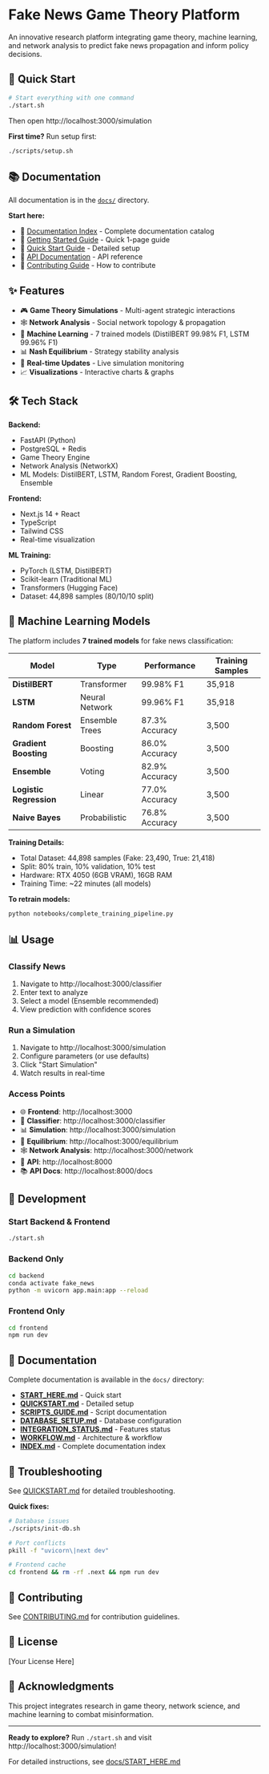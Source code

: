 # Fake News Game Theory Platform

An innovative research platform integrating game theory, machine learning, and network analysis to predict fake news propagation and inform policy decisions.

## 🚀 Quick Start

```bash
# Start everything with one command
./start.sh
```

Then open http://localhost:3000/simulation

**First time?** Run setup first:
```bash
./scripts/setup.sh
```

## 📚 Documentation

All documentation is in the [`docs/`](docs/) directory.

**Start here:**
- 📖 [Documentation Index](docs/README.md) - Complete documentation catalog
- 📖 [Getting Started Guide](docs/START_HERE.md) - Quick 1-page guide
- 📖 [Quick Start Guide](docs/QUICKSTART.md) - Detailed setup
- 📖 [API Documentation](docs/api/endpoints.md) - API reference
- 📖 [Contributing Guide](docs/CONTRIBUTING.md) - How to contribute

## ✨ Features

- 🎮 **Game Theory Simulations** - Multi-agent strategic interactions
- 🕸️ **Network Analysis** - Social network topology & propagation
- 🤖 **Machine Learning** - 7 trained models (DistilBERT 99.98% F1, LSTM 99.96% F1)
- 📊 **Nash Equilibrium** - Strategy stability analysis
- 🔄 **Real-time Updates** - Live simulation monitoring
- 📈 **Visualizations** - Interactive charts & graphs

## 🛠️ Tech Stack

**Backend:**
- FastAPI (Python)
- PostgreSQL + Redis
- Game Theory Engine
- Network Analysis (NetworkX)
- ML Models: DistilBERT, LSTM, Random Forest, Gradient Boosting, Ensemble

**Frontend:**
- Next.js 14 + React
- TypeScript
- Tailwind CSS
- Real-time visualization

**ML Training:**
- PyTorch (LSTM, DistilBERT)
- Scikit-learn (Traditional ML)
- Transformers (Hugging Face)
- Dataset: 44,898 samples (80/10/10 split)

## 🤖 Machine Learning Models

The platform includes **7 trained models** for fake news classification:

| Model | Type | Performance | Training Samples |
|-------|------|-------------|-----------------|
| **DistilBERT** | Transformer | 99.98% F1 | 35,918 |
| **LSTM** | Neural Network | 99.96% F1 | 35,918 |
| **Random Forest** | Ensemble Trees | 87.3% Accuracy | 3,500 |
| **Gradient Boosting** | Boosting | 86.0% Accuracy | 3,500 |
| **Ensemble** | Voting | 82.9% Accuracy | 3,500 |
| **Logistic Regression** | Linear | 77.0% Accuracy | 3,500 |
| **Naive Bayes** | Probabilistic | 76.8% Accuracy | 3,500 |

**Training Details:**
- Total Dataset: 44,898 samples (Fake: 23,490, True: 21,418)
- Split: 80% train, 10% validation, 10% test
- Hardware: RTX 4050 (6GB VRAM), 16GB RAM
- Training Time: ~22 minutes (all models)

**To retrain models:**
```bash
python notebooks/complete_training_pipeline.py
```

## 📊 Usage

### Classify News

1. Navigate to http://localhost:3000/classifier
2. Enter text to analyze
3. Select a model (Ensemble recommended)
4. View prediction with confidence scores

### Run a Simulation

1. Navigate to http://localhost:3000/simulation
2. Configure parameters (or use defaults)
3. Click "Start Simulation"
4. Watch results in real-time

### Access Points

- 🌐 **Frontend**: http://localhost:3000
- 🤖 **Classifier**: http://localhost:3000/classifier
- 📊 **Simulation**: http://localhost:3000/simulation
- 🎯 **Equilibrium**: http://localhost:3000/equilibrium
- 🕸️ **Network Analysis**: http://localhost:3000/network
- 🔧 **API**: http://localhost:8000
- 📚 **API Docs**: http://localhost:8000/docs

## 🔧 Development

### Start Backend & Frontend

```bash
./start.sh
```

### Backend Only

```bash
cd backend
conda activate fake_news
python -m uvicorn app.main:app --reload
```

### Frontend Only

```bash
cd frontend
npm run dev
```

## 📖 Documentation

Complete documentation is available in the `docs/` directory:

- **[START_HERE.md](docs/START_HERE.md)** - Quick start
- **[QUICKSTART.md](docs/QUICKSTART.md)** - Detailed setup
- **[SCRIPTS_GUIDE.md](docs/SCRIPTS_GUIDE.md)** - Script documentation
- **[DATABASE_SETUP.md](docs/DATABASE_SETUP.md)** - Database configuration
- **[INTEGRATION_STATUS.md](docs/INTEGRATION_STATUS.md)** - Features status
- **[WORKFLOW.md](docs/WORKFLOW.md)** - Architecture & workflow
- **[INDEX.md](docs/INDEX.md)** - Complete documentation index

## 🐛 Troubleshooting

See [QUICKSTART.md](docs/QUICKSTART.md) for detailed troubleshooting.

**Quick fixes:**

```bash
# Database issues
./scripts/init-db.sh

# Port conflicts
pkill -f "uvicorn\|next dev"

# Frontend cache
cd frontend && rm -rf .next && npm run dev
```

## 🤝 Contributing

See [CONTRIBUTING.md](docs/CONTRIBUTING.md) for contribution guidelines.

## 📝 License

[Your License Here]

## 🙏 Acknowledgments

This project integrates research in game theory, network science, and machine learning to combat misinformation.

---

**Ready to explore?** Run `./start.sh` and visit http://localhost:3000/simulation!

For detailed instructions, see [docs/START_HERE.md](docs/START_HERE.md)
